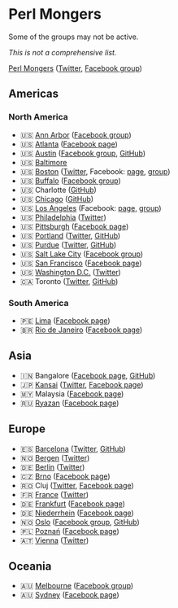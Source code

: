 # Perl Mongers

Some of the groups may not be active.

*This is not a comprehensive list.*

[Perl Mongers](https://www.pm.org/) ([Twitter](https://twitter.com/perl_mongers), [Facebook group](https://www.facebook.com/groups/perlmonger/))

## Americas

### North America

- :us: [Ann Arbor](http://annarbor.pm.org/) ([Facebook group](https://www.facebook.com/groups/295369588223/))
- :us: [Atlanta](http://atlanta.pm.org) ([Facebook page](https://www.facebook.com/Atlanta-Perl-Mongers-160970284513))
- :us: [Austin](http://austin.pm/) ([Facebook group](https://www.facebook.com/groups/austinperlmongers/), [GitHub](https://github.com/austin-perl-mongers))
- :us: [Baltimore](https://baltimore.pm.org/)
- :us: [Boston](http://boston.pm.org) ([Twitter](https://twitter.com/BostonPM), Facebook: [page](https://www.facebook.com/bostonpm), [group](https://www.facebook.com/groups/131595281237/))
- :us: [Buffalo](http://buffalo.pm.org/) ([Facebook group](https://www.facebook.com/groups/6973281799/))
- :us: Charlotte ([GitHub](https://github.com/charlotte-perl-mongers))
- :us: [Chicago](http://chicago.pm.org/) ([GitHub](https://github.com/ChicagoPM))
- :us: [Los Angeles](http://la.pm.org) (Facebook: [page](https://www.facebook.com/Los-Angeles-Perl-Mongers-110460472327702), [group](https://www.facebook.com/groups/119158178096277/))
- :us: [Philadelphia](https://philadelphia.pm.org/) ([Twitter](https://twitter.com/philapm))
- :us: [Pittsburgh](http://pittsburgh.pm.org) ([Facebook page](https://www.facebook.com/Pittsburgh-Perl-Mongers-134841096610785))
- :us: [Portland](https://pdx.pm.org/) ([Twitter](https://twitter.com/pdxperlmongers), [GitHub](https://github.com/PortlandPerlMongers))
- :us: [Purdue](https://purdue.pl/) ([Twitter](https://twitter.com/PurduePM), [GitHub](https://github.com/Purdue-Perl-Mongers))
- :us: [Salt Lake City](http://slcperlmongers.com/) ([Facebook group](https://www.facebook.com/groups/515481075169254/))
- :us: [San Francisco](http://www.meetup.com/San-Francisco-Perl/) ([Facebook page](https://www.facebook.com/SanFranciscoPerlMongers))
- :us: [Washington D.C.](https://dc.pm.org/) ([Twitter](https://twitter.com/dcperl))
- :canada: Toronto ([Twitter](https://twitter.com/TOperlmongers), [GitHub](https://github.com/toronto-perl-mongers/tpm-website))

### South America

- :peru: [Lima](http://lima.pm.org) ([Facebook page](https://www.facebook.com/limaperlmongers))
- :brazil: [Rio de Janeiro](http://rio.pm.org) ([Facebook page](https://www.facebook.com/RioPerlMongers))

## Asia

- :india: Bangalore ([Facebook page](https://www.facebook.com/Perl-Mongers-Bangalore-108723775890980), [GitHub](https://github.com/Bangalore-Perl-Mongers))
- :jp: [Kansai](http://kansai.pm.org) ([Twitter](https://twitter.com/kansaipm), [Facebook page](https://www.facebook.com/kansaipm))
- :malaysia: Malaysia ([Facebook page](https://www.facebook.com/Malaysia-Perl-Mongers-2089797024599831))
- :ru: [Ryazan](http://ryazan.pm.org) ([Facebook page](https://www.facebook.com/ryazan.pm))

## Europe

- :es: [Barcelona](https://barcelona.pm/) ([Twitter](https://twitter.com/barcelonapm), [GitHub](https://github.com/barcelonapm))
- :norway: [Bergen](https://bergenpm.org/) ([Twitter](https://twitter.com/BergenPM))
- :de: [Berlin](https://berlin.pm.org/) ([Twitter](https://twitter.com/BerlinPM))
- :czech_republic: [Brno](http://brno.pm.org) ([Facebook page](https://www.facebook.com/brnopm))
- :romania: Cluj ([Twitter](https://twitter.com/clujpm), [Facebook page](https://www.facebook.com/clujpm))
- :fr: [France](http://www.mongueurs.net/) ([Twitter](http://twitter.com/mongueurs_perl))
- :de:  [Frankfurt](http://fankfurt.pm) ([Facebook page](https://www.facebook.com/frankfurt.pm))
- :de: [Niederrhein](http://niederrhein.pm.org) ([Facebook page](https://www.facebook.com/Niederrhein-Perl-Mongers-176634792354842))
- :norway: [Oslo](http://oslo.pm/) ([Facebook group](https://www.facebook.com/groups/oslo.pm/), [GitHub](https://github.com/oslo-pm))
- :poland: [Poznań](http://poznan.pm.org) ([Facebook page](https://www.facebook.com/poznanpm))
- :austria: [Vienna](http://vienna.pm.org/) ([Twitter](https://twitter.com/ViennaPerl))

## Oceania

- :australia: [Melbourne](https://melbourne.pm.org/) ([Facebook group](https://www.facebook.com/groups/146370755427693/))
- :australia: [Sydney](http://perl.sydney/) ([Facebook page](https://www.facebook.com/sydneypm/))
